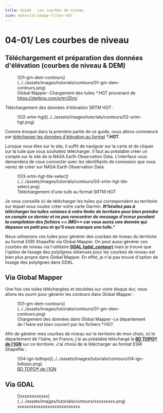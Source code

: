 ```yaml
---
title: Guide - Les courbes de niveau
icon: material/image-filter-hdr
---
```


# **04-01/ Les courbes de niveau**

## **Téléchargement et préparation des données d'élévation (courbes de niveau & DEM)**

<figure markdown>
  ![01-gm-dem-contours](../../assets/images/tutorials/contours/01-gm-dem-contours.png)
  <figcaption>Global Mapper - Chargement des tuiles *.HGT provenant de <a href="https://dwtkns.com/srtm30m/">https://dwtkns.com/srtm30m/</a></figcaption>
</figure>

Téléchargement des données d'élévation SRTM HGT :

<figure markdown>
  ![02-srtm-hgt](../../assets/images/tutorials/contours/02-srtm-hgt.png)
</figure>

Comme évoqué dans la première partie de ce guide, nous allons commencé par [télécharger les données d'élévation au format](https://dwtkns.com/srtm30m/) __*.HGT__.

Lorsque vous êtes sur le site, il suffit de naviguer sur la carte et de cliquer sur la tuile que vous souhaitez télécharger. Il faut au préalable créer un compte sur le site de la NASA Earth Observation Data. L'interface vous demandera de vous connecter avec les identifiants de connexion que vous venez de créer sur NASA Earth Observation Data.

<figure markdown>
  ![03-srtm-hgt-tile-select](../../assets/images/tutorials/contours/03-srtm-hgt-tile-select.png)
  <figcaption>Téléchargement d'une tuile au format SRTM HGT</figcaption>
</figure>

Je vous conseille ici de télécharger les tuiles qui correspondent au territoire sur lequel vous voulez créer votre carte Garmin. ***N'hésitez pas à télécharger les tuiles voisines à votre limite de territoire pour bien prendre en compte ce dernier et ne pas rencontrer de message d'erreur pendant la compilation des fichiers ==*.IMG== car vous aurez une donnée qui dépasse un petit peu et qu'il vous manque une tuile.***

Nous utiliserons ces tuiles pour générer des courbes de niveau du territoire au format ESRI Shapefile via Global Mapper. On peut aussi générer ces courbes de niveau via l'utilitaire [**GDAL (gdal_contour)**](https://medium.com/r/?url=https%3A%2F%2Fgdal.org%2Fprograms%2Fgdal_contour.html) mais je trouve que l'option de lissage des polylignes obtenues pour les courbes de niveau est bien plus propre dans Global Mapper. En effet, je n'ai pas trouvé d'option de lissage des polylignes dans GDAL.

## **Via Global Mapper**

Une fois ces tuiles téléchargées et stockées sur votre disque dur, nous allons les ouvrir pour générer les contours dans Global Mapper :

<figure markdown>
  ![01-gm-dem-contours](../../assets/images/tutorials/contours/01-gm-dem-contours.png)
  <figcaption>Chargement des données dans Global Mapper - Le département de l'Isère est bien couvert par les fichiers *.HGT</figcaption>
</figure>

Afin de générer mes courbes de niveau sur le territoire de mon choix, ici le département de l'Isère, en France, j'ai au préalable téléchargé la [**BD TOPO® de l'IGN**](https://geoservices.ign.fr/bdtopo) sur ce territoire. J'ai choisi de la télécharger au format ESRI Shapefile :

<figure markdown>
  ![04-ign-bdtopo](../../assets/images/tutorials/contours/04-ign-bdtopo.png)
  <figcaption><a href="https://geoservices.ign.fr/bdtopo">BD TOPO® de l'IGN</a></figcaption>
</figure>

## **Via GDAL**

<figure markdown>
  ![xxxxxxxxxxxx](../../assets/images/tutorials/contours/xxxxxxxxx.png)
  <figcaption>xxxxxxxxxxxxxxxxxxxxxxxxxxx</figcaption>
</figure>